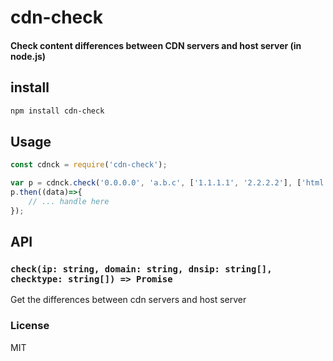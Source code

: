 # cdn-check

#### Check content differences between CDN servers and host server (in node.js)

## install 

```bash
npm install cdn-check
```

## Usage
```js
const cdnck = require('cdn-check');

var p = cdnck.check('0.0.0.0', 'a.b.c', ['1.1.1.1', '2.2.2.2'], ['html', 'css', 'js'])
p.then((data)=>{
    // ... handle here    
});
```

## API

### `check(ip: string, domain: string, dnsip: string[], checktype: string[]) => Promise`
Get the differences between cdn servers and host server

### License

MIT
